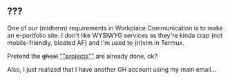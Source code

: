 ## ???
One of our (midterm) requirements in Workplace Communication is to make an e-portfolio site. I don't like WYSIWYG services as they're kinda crap (not mobile-friendly, bloated AF) and I'm used to (n)vim in Termux. 

Pretend the ~~ghost~~ [""projects""](https://en.wikipedia.org/wiki/Flood_control_projects_controversy_in_the_Philippines) are already done, ok?

Also, I just realized that I have another GH account using my main email…
